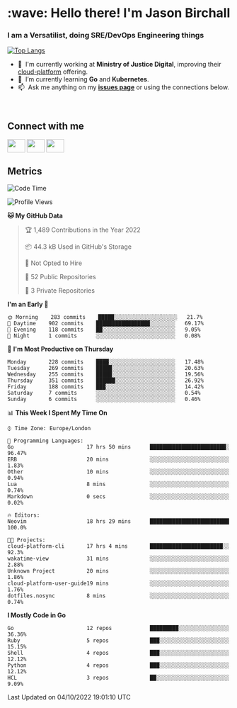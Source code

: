 <h1 align="left" id="jason-title">:wave: Hello there! I'm Jason Birchall</h1>
<h3 align="left">I am a Versatilist, doing SRE/DevOps Engineering things</h3>

[![Top Langs](https://github-readme-stats.vercel.app/api?username=jasonBirchall&show_icons=true&count_private=true&include_all_commits=true&theme=gruvbox)](https://github.com/anuraghazra/github-readme-stats)

- :office: &nbsp;I'm currently working at **Ministry of Justice Digital**, improving their [cloud-platform](https://github.com/ministryofjustice/cloud-platform) offering.
- :seedling: &nbsp;I’m currently learning **Go** and **Kubernetes**.
- :mailbox: &nbsp;Ask me anything on my **[issues page]** or using the connections below.


<br>

<h2>Connect with me</h2>
<p>
<a href="https://twitter.com/jsonBirchall" target="blank"><img align="center" src="https://cdn.jsdelivr.net/npm/simple-icons@3.0.1/icons/twitter.svg" alt="" height="30" width="40" /></a>
<a href="https://keybase.io/json0" target="blank"><img align="center" src="https://cdn.jsdelivr.net/npm/simple-icons@3.0.1/icons/keybase.svg" alt="" height="30" width="40" /></a>
<a href="https://www.reddit.com/user/kakorate" target="blank"><img align="center" src="https://cdn.jsdelivr.net/npm/simple-icons@3.0.1/icons/reddit.svg" alt="" height="30" width="40" /></a>
</p>

<h2>Metrics</h2>

<!--START_SECTION:waka-->
![Code Time](http://img.shields.io/badge/Code%20Time-802%20hrs%2036%20mins-blue)

![Profile Views](http://img.shields.io/badge/Profile%20Views-0-blue)

**🐱 My GitHub Data** 

> 🏆 1,489 Contributions in the Year 2022
 > 
> 📦 44.3 kB Used in GitHub's Storage 
 > 
> 🚫 Not Opted to Hire
 > 
> 📜 52 Public Repositories 
 > 
> 🔑 3 Private Repositories  
 > 
**I'm an Early 🐤** 

```text
🌞 Morning    283 commits    █████░░░░░░░░░░░░░░░░░░░░   21.7% 
🌆 Daytime    902 commits    █████████████████░░░░░░░░   69.17% 
🌃 Evening    118 commits    ██░░░░░░░░░░░░░░░░░░░░░░░   9.05% 
🌙 Night      1 commits      ░░░░░░░░░░░░░░░░░░░░░░░░░   0.08%

```
📅 **I'm Most Productive on Thursday** 

```text
Monday       228 commits    ████░░░░░░░░░░░░░░░░░░░░░   17.48% 
Tuesday      269 commits    █████░░░░░░░░░░░░░░░░░░░░   20.63% 
Wednesday    255 commits    █████░░░░░░░░░░░░░░░░░░░░   19.56% 
Thursday     351 commits    ██████░░░░░░░░░░░░░░░░░░░   26.92% 
Friday       188 commits    ███░░░░░░░░░░░░░░░░░░░░░░   14.42% 
Saturday     7 commits      ░░░░░░░░░░░░░░░░░░░░░░░░░   0.54% 
Sunday       6 commits      ░░░░░░░░░░░░░░░░░░░░░░░░░   0.46%

```


📊 **This Week I Spent My Time On** 

```text
⌚︎ Time Zone: Europe/London

💬 Programming Languages: 
Go                       17 hrs 50 mins      ████████████████████████░   96.47% 
ERB                      20 mins             ░░░░░░░░░░░░░░░░░░░░░░░░░   1.83% 
Other                    10 mins             ░░░░░░░░░░░░░░░░░░░░░░░░░   0.94% 
Lua                      8 mins              ░░░░░░░░░░░░░░░░░░░░░░░░░   0.74% 
Markdown                 0 secs              ░░░░░░░░░░░░░░░░░░░░░░░░░   0.02%

🔥 Editors: 
Neovim                   18 hrs 29 mins      █████████████████████████   100.0%

🐱‍💻 Projects: 
cloud-platform-cli       17 hrs 4 mins       ███████████████████████░░   92.3% 
wakatime-view            31 mins             ░░░░░░░░░░░░░░░░░░░░░░░░░   2.88% 
Unknown Project          20 mins             ░░░░░░░░░░░░░░░░░░░░░░░░░   1.86% 
cloud-platform-user-guide19 mins             ░░░░░░░░░░░░░░░░░░░░░░░░░   1.76% 
dotfiles.nosync          8 mins              ░░░░░░░░░░░░░░░░░░░░░░░░░   0.74%

```

**I Mostly Code in Go** 

```text
Go                       12 repos            █████████░░░░░░░░░░░░░░░░   36.36% 
Ruby                     5 repos             ███░░░░░░░░░░░░░░░░░░░░░░   15.15% 
Shell                    4 repos             ███░░░░░░░░░░░░░░░░░░░░░░   12.12% 
Python                   4 repos             ███░░░░░░░░░░░░░░░░░░░░░░   12.12% 
HCL                      3 repos             ██░░░░░░░░░░░░░░░░░░░░░░░   9.09%

```



 Last Updated on 04/10/2022 19:01:10 UTC
<!--END_SECTION:waka-->

<!-- links -->

[issues page]: https://github.com/jasonBirchall/jasonBirchall/issues "jasonBirchall/issues"
